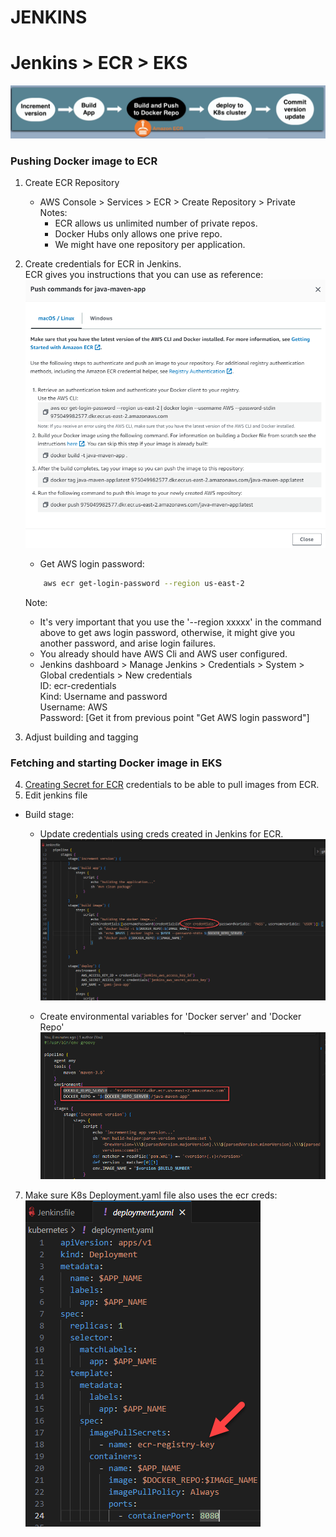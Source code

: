 # JENKINS
# Jenkins > ECR > EKS


![](/Containerization/Kubernetes/_K8s-assets/jenkins_pipeline_ECS_EKS.png)  

### Pushing Docker image to ECR
1. Create ECR Repository  
    * AWS Console > Services > ECR > Create Repository > Private   
    Notes:   
        * ECR allows us unlimited number of private repos.
        * Docker Hubs only allows one prive repo.
        * We might have one repository per application.
2. Create credentials for ECR in Jenkins.  
ECR gives you instructions that you can use as reference:  
![](/AWS/_assets/ECR_push_cmds.png)  


    * Get AWS login password:  

    ```bash
        aws ecr get-login-password --region us-east-2
    ```  
    Note: 
    * It's very important that you use the '--region xxxxx' in the command above to get aws login password, otherwise, it might give you another password, and arise login failures.  
    * You already should have AWS Cli and AWS user configured.
    * Jenkins dashboard > Manage Jenkins > Credentials > System > Global credentials > New credentials  
    ID: ecr-credentials  
    Kind: Username and password  
    Username: AWS  
    Password: [Get it from previous point "Get AWS login password"]  
3. Adjust building and tagging  

### Fetching and starting Docker image in EKS  
4. [Creating Secret for ECR](/Containerization/Creating_K8s_secret.md) credentials to be able to pull images from ECR.  
6. Edit jenkins file  
* Build stage:  
    * Update credentials using creds created in Jenkins for ECR.  
    ![](/AWS/_assets/Using_DockerRepoEnvVar.png)

    * Create environmental variables for 'Docker server' and 'Docker Repo'  
    ![](/AWS/_assets/DockerRepoEnvVar.png)

7. Make sure K8s Deployment.yaml file also uses the ecr creds:  
![](/AWS/_assets/K8s_Deployment_file_creds.png)
